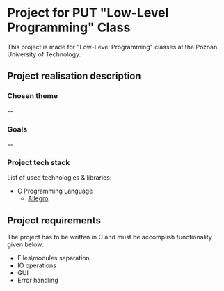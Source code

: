 # Project for PUT "Low-Level Programming" Class

This project is made for "Low-Level Programming" classes at the Poznan University of Technology.

## Project realisation description

### Chosen theme

--

### Goals

--

### Project tech stack

List of used technologies & libraries:
 - C Programming Language
   - [Allegro](https://github.com/liballeg/allegro_wiki/wiki/Allegro-Vivace)

## Project requirements

The project has to be written in C and must be accomplish functionality given below:
 - Files\modules separation
 - IO operations
 - GUI
 - Error handling
